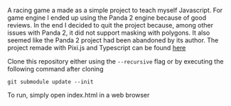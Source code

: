 A racing game a made as a simple project to teach myself Javascript. For game engine I ended up using the Panda 2 engine because of good reviews. In the end I decided to quit the project because, among other issues with Panda 2, it did not support masking with polygons. It also seemed like the Panda 2 project had been abandoned by its author.
The project remade with Pixi.js and Typescript can be found  [here](https://github.com/kimrs/flappy-keese)

Clone this repository either using the `--recursive` flag or by executing the following command after cloning

`git submodule update --init` 

To run, simply open index.html in a web browser